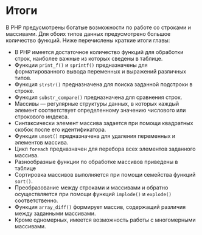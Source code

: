 # Итоги

В РНР предусмотрены богатые возможности по работе со строками и 
массивами. Для обоих типов данных предусмотрено большое количество функций.
Ниже перечислены краткие итоги главы:

* В РНР имеется достаточное количество функций для обработки строк, 
наиболее важные из которых сведены в таблице.
* Функции `print_f()` и `sprintf()` предназначены для форматированного вывода
переменных и выражений различных типов.
* Функция `strstr()` предназначена для поиска заданной подстроки в строке.
* Функция `substr_compare()` предназначена для сравнения строк.
* Массивы — регулярные структуры данных, в которых каждый элемент 
соответствует определенному значению числового или строкового индекса.
* Синтаксически элемент массива задается при помощи квадратных скобок
после его идентификатора.
* Функция `unset()` предназначена для удаления переменных и элементов 
массива.
* Цикл `foreach` предназначен для перебора всех элементов заданного 
массива.
* Разнообразные функции по обработке массивов приведены в таблице
* Сортировка массивов выполняется при помощи семейства функций `sort()`.
* Преобразование между строками и массивами и обратно осуществляется
при помощи функций `implode()` и `explode()` соответственно.
* Функция `array_diff()` формирует массив, содержащий различия между
заданными массивами.
* Кроме одномерных, имеется возможность работы с многомерными 
массивами.